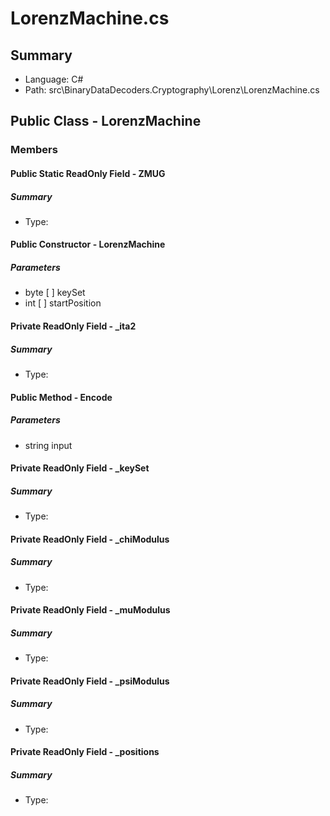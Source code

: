 ﻿# LorenzMachine.cs

## Summary

* Language: C#
* Path: src\BinaryDataDecoders.Cryptography\Lorenz\LorenzMachine.cs

## Public Class - LorenzMachine

### Members

#### Public Static ReadOnly Field - ZMUG

##### Summary

 * Type: 

#### Public Constructor - LorenzMachine

#####  Parameters

 - byte [  ] keySet 
 - int [  ] startPosition 

#### Private ReadOnly Field - _ita2

##### Summary

 * Type: 

#### Public Method - Encode

#####  Parameters

 - string input 

#### Private ReadOnly Field - _keySet

##### Summary

 * Type: 

#### Private ReadOnly Field - _chiModulus

##### Summary

 * Type: 

#### Private ReadOnly Field - _muModulus

##### Summary

 * Type: 

#### Private ReadOnly Field - _psiModulus

##### Summary

 * Type: 

#### Private ReadOnly Field - _positions

##### Summary

 * Type: 

